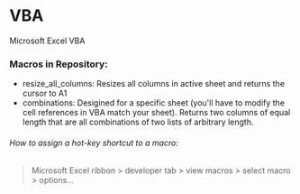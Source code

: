 # VBA
Microsoft Excel VBA

### Macros in Repository:
- resize_all_columns: Resizes all columns in active sheet and returns the cursor to A1
- combinations:  Desigined for a specific sheet (you'll have to modify the cell references in VBA match your sheet).  Returns two columns of equal length that are all combinations of two lists of arbitrary length.

###### How to assign a hot-key shortcut to a macro:
> Microsoft Excel ribbon > developer tab > view macros > select macro > options...
